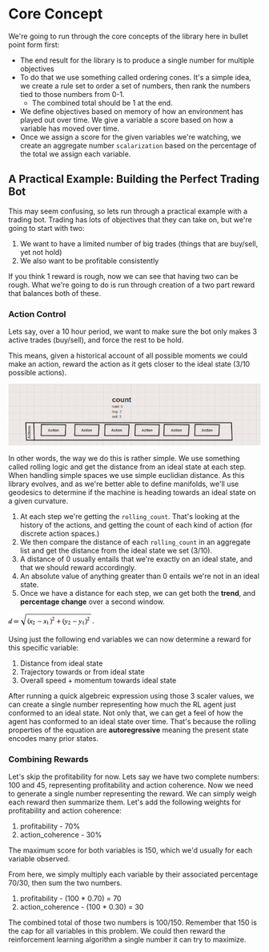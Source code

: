 # Core Concept

We're going to run through the core concepts of the library here in bullet point form first:

* The end result for the library is to produce a single number for multiple objectives
* To do that we use something called ordering cones. It's a simple idea, we create a rule set to order a set of numbers, then rank the numbers tied to those numbers from 0-1.
  * The combined total should be 1 at the end.
* We define objectives based on memory of how an environment has played out over time. We give a variable a score based on how a variable has moved over time.
* Once we assign a score for the given variables we're watching, we create an aggregate number `scalarization` based on the percentage of the total we assign each variable.


## A Practical Example: Building the Perfect Trading Bot 

This may seem confusing, so lets run through a practical example with a trading bot. Trading has lots of objectives that they can take on, but we're going to start with two:

1. We want to have a limited number of big trades (things that are buy/sell, yet not hold)
2. We also want to be profitable consistently


If you think 1 reward is rough, now we can see that having two can be rough. What we're going to do is run through creation of a two part reward that balances both of these.

### Action Control

Lets say, over a 10 hour period, we want to make sure the bot only makes 3 active trades (buy/sell), and force the rest to be hold.

This means, given a historical account of all possible moments we could make an action, reward the action as it gets closer to the ideal state (3/10 possible actions).

![rolling](assets/rolling_count.png)

In other words, the way we do this is rather simple. We use something called rolling logic and get the distance from an ideal state at each step. When handling simple spaces we use simple euclidian distance. As this library evolves, and as we're better able to define manifolds, we'll use geodesics to determine if the machine is heading towards an ideal state on a given curvature.

1. At each step we're getting the `rolling_count`. That's looking at the history of the actions, and getting the count of each kind of action (for discrete action spaces.)
2. We then compare the distance of each `rolling_count` in an aggregate list and get the distance from the ideal state we set (3/10).
3. A distance of 0 usually entails that we're exactly on an ideal state, and that we should reward accordingly.
4. An absolute value of anything greater than 0 entails we're not in an ideal state.
5. Once we have a distance for each step, we can get both the **trend**, and **percentage change** over a second window.



![distance](assets/normal_distance.gif)


Using just the following end variables we can now determine a reward for this specific variable:


1. Distance from ideal state
2. Trajectory towards or from ideal state
3. Overall speed + momentum towards ideal state


After running a quick algebreic expression using those 3 scaler values, we can create a single number representing how much the RL agent just conformed to an ideal state. Not only that, we can get a feel of how the agent has conformed to an ideal state over time. That's because the rolling properties of the equation are **autoregressive** meaning the present state encodes many prior states. 


### Combining Rewards

Let's skip the profitability for now. Lets say we have two complete numbers: 100 and 45, representing profitability and action coherence. Now we need to generate a single number representing the reward. We can simply weigh each reward then summarize them. Let's add the following weights for profitability and action coherence:

1. profitability - 70%
2. action_coherence - 30%

The maximum score for both variables is 150, which we'd usually for each variable observed.

From here, we simply multiply each variable by their associated percentage 70/30, then sum the two numbers.

1. profitability - (100 * 0.70) = 70
2. action_coherence - (100 * 0.30) = 30

The combined total of those two numbers is 100/150. Remember that 150 is the cap for all variables in this problem. We could then reward the reinforcement learning algorithm a single number it can try to maximize.